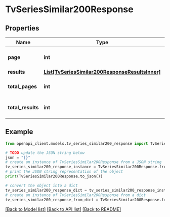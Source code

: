 # TvSeriesSimilar200Response


## Properties

Name | Type | Description | Notes
------------ | ------------- | ------------- | -------------
**page** | **int** |  | [optional] [default to 0]
**results** | [**List[TvSeriesSimilar200ResponseResultsInner]**](TvSeriesSimilar200ResponseResultsInner.md) |  | [optional] 
**total_pages** | **int** |  | [optional] [default to 0]
**total_results** | **int** |  | [optional] [default to 0]

## Example

```python
from openapi_client.models.tv_series_similar200_response import TvSeriesSimilar200Response

# TODO update the JSON string below
json = "{}"
# create an instance of TvSeriesSimilar200Response from a JSON string
tv_series_similar200_response_instance = TvSeriesSimilar200Response.from_json(json)
# print the JSON string representation of the object
print(TvSeriesSimilar200Response.to_json())

# convert the object into a dict
tv_series_similar200_response_dict = tv_series_similar200_response_instance.to_dict()
# create an instance of TvSeriesSimilar200Response from a dict
tv_series_similar200_response_from_dict = TvSeriesSimilar200Response.from_dict(tv_series_similar200_response_dict)
```
[[Back to Model list]](../README.md#documentation-for-models) [[Back to API list]](../README.md#documentation-for-api-endpoints) [[Back to README]](../README.md)


